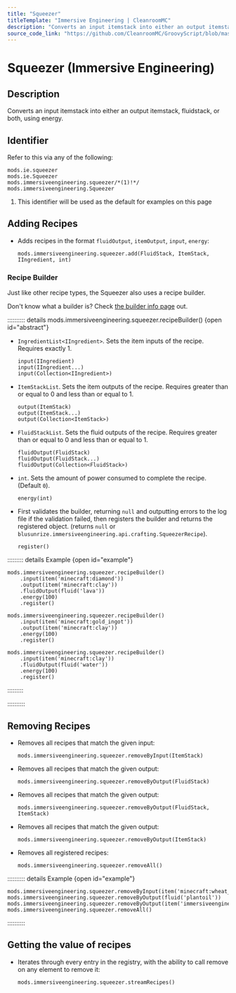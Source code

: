 ```yaml
---
title: "Squeezer"
titleTemplate: "Immersive Engineering | CleanroomMC"
description: "Converts an input itemstack into either an output itemstack, fluidstack, or both, using energy."
source_code_link: "https://github.com/CleanroomMC/GroovyScript/blob/master/src/main/java/com/cleanroommc/groovyscript/compat/mods/immersiveengineering/Squeezer.java"
---
```


# Squeezer (Immersive Engineering)

## Description

Converts an input itemstack into either an output itemstack, fluidstack, or both, using energy.

## Identifier

Refer to this via any of the following:

```groovy:no-line-numbers {3}
mods.ie.squeezer
mods.ie.Squeezer
mods.immersiveengineering.squeezer/*(1)!*/
mods.immersiveengineering.Squeezer
```

1. This identifier will be used as the default for examples on this page

## Adding Recipes

- Adds recipes in the format `fluidOutput`, `itemOutput`, `input`, `energy`:

    ```groovy:no-line-numbers
    mods.immersiveengineering.squeezer.add(FluidStack, ItemStack, IIngredient, int)
    ```


### Recipe Builder

Just like other recipe types, the Squeezer also uses a recipe builder.

Don't know what a builder is? Check [the builder info page](../../../groovy/builder.md) out.

:::::::::: details mods.immersiveengineering.squeezer.recipeBuilder() {open id="abstract"}
- `IngredientList<IIngredient>`. Sets the item inputs of the recipe. Requires exactly 1.

    ```groovy:no-line-numbers
    input(IIngredient)
    input(IIngredient...)
    input(Collection<IIngredient>)
    ```

- `ItemStackList`. Sets the item outputs of the recipe. Requires greater than or equal to 0 and less than or equal to 1.

    ```groovy:no-line-numbers
    output(ItemStack)
    output(ItemStack...)
    output(Collection<ItemStack>)
    ```

- `FluidStackList`. Sets the fluid outputs of the recipe. Requires greater than or equal to 0 and less than or equal to 1.

    ```groovy:no-line-numbers
    fluidOutput(FluidStack)
    fluidOutput(FluidStack...)
    fluidOutput(Collection<FluidStack>)
    ```

- `int`. Sets the amount of power consumed to complete the recipe. (Default `0`).

    ```groovy:no-line-numbers
    energy(int)
    ```

- First validates the builder, returning `null` and outputting errors to the log file if the validation failed, then registers the builder and returns the registered object. (returns `null` or `blusunrize.immersiveengineering.api.crafting.SqueezerRecipe`).

    ```groovy:no-line-numbers
    register()
    ```

::::::::: details Example {open id="example"}
```groovy:no-line-numbers
mods.immersiveengineering.squeezer.recipeBuilder()
    .input(item('minecraft:diamond'))
    .output(item('minecraft:clay'))
    .fluidOutput(fluid('lava'))
    .energy(100)
    .register()

mods.immersiveengineering.squeezer.recipeBuilder()
    .input(item('minecraft:gold_ingot'))
    .output(item('minecraft:clay'))
    .energy(100)
    .register()

mods.immersiveengineering.squeezer.recipeBuilder()
    .input(item('minecraft:clay'))
    .fluidOutput(fluid('water'))
    .energy(100)
    .register()
```

:::::::::

::::::::::

## Removing Recipes

- Removes all recipes that match the given input:

    ```groovy:no-line-numbers
    mods.immersiveengineering.squeezer.removeByInput(ItemStack)
    ```

- Removes all recipes that match the given output:

    ```groovy:no-line-numbers
    mods.immersiveengineering.squeezer.removeByOutput(FluidStack)
    ```

- Removes all recipes that match the given output:

    ```groovy:no-line-numbers
    mods.immersiveengineering.squeezer.removeByOutput(FluidStack, ItemStack)
    ```

- Removes all recipes that match the given output:

    ```groovy:no-line-numbers
    mods.immersiveengineering.squeezer.removeByOutput(ItemStack)
    ```

- Removes all registered recipes:

    ```groovy:no-line-numbers
    mods.immersiveengineering.squeezer.removeAll()
    ```

:::::::::: details Example {open id="example"}
```groovy:no-line-numbers
mods.immersiveengineering.squeezer.removeByInput(item('minecraft:wheat_seeds'))
mods.immersiveengineering.squeezer.removeByOutput(fluid('plantoil'))
mods.immersiveengineering.squeezer.removeByOutput(item('immersiveengineering:material:18'))
mods.immersiveengineering.squeezer.removeAll()
```

::::::::::

## Getting the value of recipes

- Iterates through every entry in the registry, with the ability to call remove on any element to remove it:

    ```groovy:no-line-numbers
    mods.immersiveengineering.squeezer.streamRecipes()
    ```
